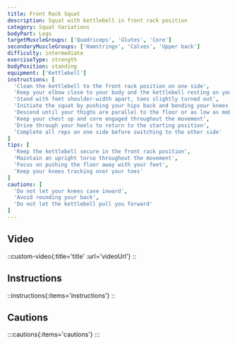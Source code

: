 ```yaml
---
title: Front Rack Squat
description: Squat with kettlebell in front rack position
category: Squat Variations
bodyPart: Legs
targetMuscleGroups: ['Quadriceps', 'Glutes', 'Core']
secondaryMuscleGroups: ['Hamstrings', 'Calves', 'Upper back']
difficulty: intermediate
exerciseType: strength
bodyPosition: standing
equipment: ['Kettlebell']
instructions: [
  'Clean the kettlebell to the front rack position on one side',
  'Keep your elbow close to your body and the kettlebell resting on your forearm',
  'Stand with feet shoulder-width apart, toes slightly turned out',
  'Initiate the squat by pushing your hips back and bending your knees',
  'Descend until your thighs are parallel to the floor or as low as mobility allows',
  'Keep your chest up and core engaged throughout the movement',
  'Drive through your heels to return to the starting position',
  'Complete all reps on one side before switching to the other side'
]
tips: [
  'Keep the kettlebell secure in the front rack position',
  'Maintain an upright torso throughout the movement',
  'Focus on pushing the floor away with your feet',
  'Keep your knees tracking over your toes'
]
cautions: [
  'Do not let your knees cave inward',
  'Avoid rounding your back',
  'Do not let the kettlebell pull you forward'
]
---
```


## Video

::custom-video{:title='title' :url='videoUrl'}
::

## Instructions

::instructions{:items='instructions'}
::



## Cautions

:::cautions{:items='cautions'}
:::

